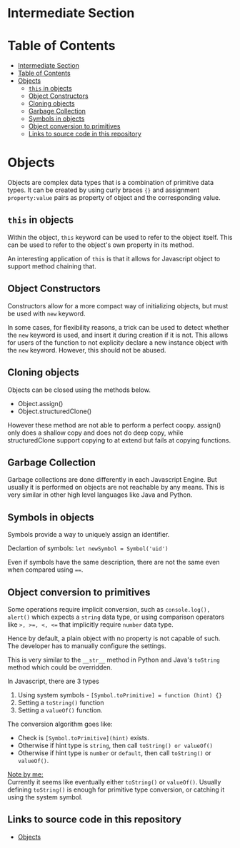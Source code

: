 # Intermediate Section

# Table of Contents
- [Intermediate Section](#intermediate-section)
- [Table of Contents](#table-of-contents)
- [Objects](#objects)
  - [`this` in objects](#this-in-objects)
  - [Object Constructors](#object-constructors)
  - [Cloning objects](#cloning-objects)
  - [Garbage Collection](#garbage-collection)
  - [Symbols in objects](#symbols-in-objects)
  - [Object conversion to primitives](#object-conversion-to-primitives)
  - [Links to source code in this repository](#links-to-source-code-in-this-repository)


# Objects
Objects are complex data types that is a combination of primitive data  types. It can be created by using curly braces `{}` and assignment `property:value` pairs as property of object and the corresponding value. 

## `this` in objects
Within the object, `this` keyword can be used to refer to the object itself. This can be used to refer to the object's own property in its method.

An interesting application of `this` is that it allows for Javascript object to support method chaining that.


## Object Constructors
Constructors allow for a more compact way of initializing objects, but must be used with `new` keyword.

In some cases, for flexibility reasons, a trick can be used to detect whether the `new` keyword is used, and insert it during creation if it is not. This allows for users of the function to not explicity declare a new instance object with the `new` keyword. However, this should not be abused.

## Cloning objects
Objects can be closed using the methods below.

- Object.assign()
- Object.structuredClone() 

However these method are not able to perform a perfect coopy. assign() only does a shallow copy and does not do deep copy, while structuredClone support copying to at extend but fails at copying functions.


## Garbage Collection
Garbage collections are done differently in each Javascript Engine. But usually it is performed on objects are not reachable by any means. This is very similar in other high level languages like Java and Python.

## Symbols in objects
Symbols provide a way to uniquely assign an identifier. 

Declartion of symbols: `let newSymbol = Symbol('uid')`

Even if symbols have the same description, there are not the same even when compared using `==`.

## Object conversion to primitives
Some operations require implicit conversion, such as  `console.log(), alert()` which expects a `string` data type, or using comparison operators like `>, >=, <, <=` that implicitly require `number` data type. 

Hence by default, a plain object with no property is not capable of such. The developer has to manually configure the settings.

This is very similar to the `__str__` method in Python and Java's `toString` method which could be overridden.

In Javascript, there are 3 types
1. Using system symbols - `[Symbol.toPrimitive] = function (hint) {}`
2. Setting a `toString()` function
3. Setting a `valueOf()` function.

The conversion algorithm goes like:
- Check is `[Symbol.toPrimitive](hint)` exists.
- Otherwise if hint type is `string`, then call `toString() or valueOf()`
- Otherwise if hint type is `number` or `default`, then call `toString()` or `valueOf()`. 

<u>Note by me:</u> \
Currently it seems like eventually either `toString()` or `valueOf()`. Usually defining `toString()` is enough for primitive type conversion, or catching it using the system symbol.

## Links to source code in this repository
- [Objects](./objects.js)

